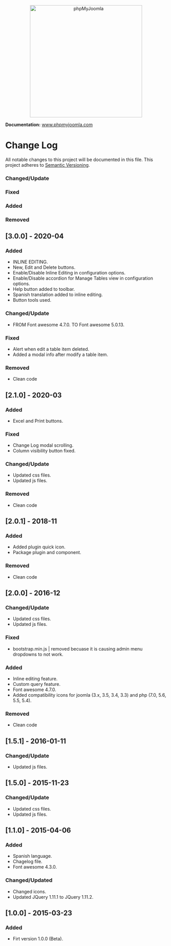 <p align="center">
    <img src="https://demo.phpmyjoomla.com/images/Logo_phpMyJoomla.png" alt="phpMyJoomla" width="350" height="350">
</p>

**Documentation:** www.phpmyjoomla.com

# Change Log
All notable changes to this project will be documented in this file.
This project adheres to [Semantic Versioning](http://semver.org/).

### Changed/Update
### Fixed
### Added
### Removed

## [3.0.0] - 2020-04
### Added
- INLINE EDITING.
- New, Edit and Delete buttons.
- Enable/Disable Inline Editing in configuration options.
- Enable/Disable accordion for Manage Tables view in configuration options.
- Help button added to toolbar.
- Spanish translation added to inline editing.
- Button tools used.

### Changed/Update
- FROM Font awesome 4.7.0. TO Font awesome 5.0.13.

### Fixed
- Alert when edit a table item deleted.
- Added a modal info after modify a table item.

### Removed
- Clean code

## [2.1.0] - 2020-03
### Added
- Excel and Print buttons.

### Fixed
- Change Log modal scrolling.
- Column visibility button fixed.

### Changed/Update
- Updated css files.
- Updated js files.

### Removed
- Clean code

## [2.0.1] - 2018-11
### Added
- Added plugin quick icon.
- Package plugin and component.

### Removed
- Clean code

## [2.0.0] - 2016-12
### Changed/Update
- Updated css files.
- Updated js files.

### Fixed
- bootstrap.min.js | removed becuase it is causing admin menu dropdowns to not work.

### Added
- Inline editing feature.
- Custom query feature.
- Font awesome 4.7.0.
- Added compatibility icons for joomla (3.x, 3.5, 3.4, 3.3) and php (7.0, 5.6, 5.5, 5.4).

### Removed
- Clean code

## [1.5.1] - 2016-01-11
### Changed/Update
- Updated js files.

## [1.5.0] - 2015-11-23
### Changed/Update
- Updated css files.
- Updated js files.

## [1.1.0] - 2015-04-06
### Added
- Spanish language.
- Chagelog file.
- Font awesome 4.3.0.

### Changed/Updated
- Changed icons.
- Updated JQuery 1.11.1 to JQuery 1.11.2.

## [1.0.0] - 2015-03-23
### Added
- Firt version 1.0.0 (Beta).
